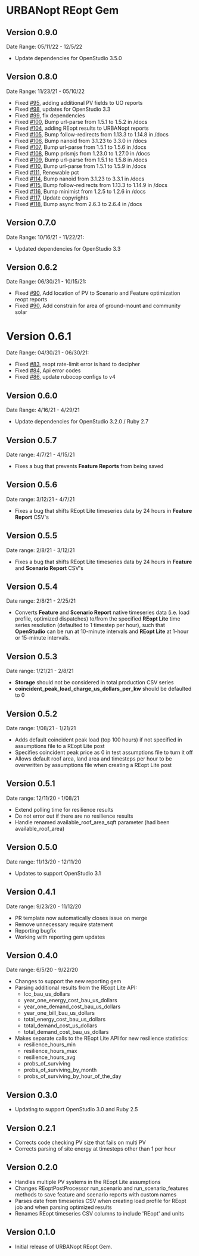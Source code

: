 # URBANopt REopt Gem

## Version 0.9.0

Date Range: 05/11/22 - 12/5/22

- Update dependencies for OpenStudio 3.5.0

## Version 0.8.0

Date Range: 11/23/21 - 05/10/22

- Fixed [#95]( https://github.com/urbanopt/urbanopt-reopt-gem/pull/95 ), adding additional PV fields to UO reports
- Fixed [#98]( https://github.com/urbanopt/urbanopt-reopt-gem/pull/98 ), updates for OpenStudio 3.3
- Fixed [#99]( https://github.com/urbanopt/urbanopt-reopt-gem/pull/99 ), fix dependencies
- Fixed [#100]( https://github.com/urbanopt/urbanopt-reopt-gem/pull/100 ), Bump url-parse from 1.5.1 to 1.5.2 in /docs
- Fixed [#104]( https://github.com/urbanopt/urbanopt-reopt-gem/pull/104 ), adding REopt results to URBANopt reports
- Fixed [#105]( https://github.com/urbanopt/urbanopt-reopt-gem/pull/105 ), Bump follow-redirects from 1.13.3 to 1.14.8 in /docs
- Fixed [#106]( https://github.com/urbanopt/urbanopt-reopt-gem/pull/106 ), Bump nanoid from 3.1.23 to 3.3.0 in /docs
- Fixed [#107]( https://github.com/urbanopt/urbanopt-reopt-gem/pull/107 ), Bump url-parse from 1.5.1 to 1.5.6 in /docs
- Fixed [#108]( https://github.com/urbanopt/urbanopt-reopt-gem/pull/108 ), Bump prismjs from 1.23.0 to 1.27.0 in /docs
- Fixed [#109]( https://github.com/urbanopt/urbanopt-reopt-gem/pull/109 ), Bump url-parse from 1.5.1 to 1.5.8 in /docs
- Fixed [#110]( https://github.com/urbanopt/urbanopt-reopt-gem/pull/110 ), Bump url-parse from 1.5.1 to 1.5.9 in /docs
- Fixed [#111]( https://github.com/urbanopt/urbanopt-reopt-gem/pull/111 ), Renewable pct
- Fixed [#114]( https://github.com/urbanopt/urbanopt-reopt-gem/pull/114 ), Bump nanoid from 3.1.23 to 3.3.1 in /docs
- Fixed [#115]( https://github.com/urbanopt/urbanopt-reopt-gem/pull/115 ), Bump follow-redirects from 1.13.3 to 1.14.9 in /docs
- Fixed [#116]( https://github.com/urbanopt/urbanopt-reopt-gem/pull/116 ), Bump minimist from 1.2.5 to 1.2.6 in /docs
- Fixed [#117]( https://github.com/urbanopt/urbanopt-reopt-gem/pull/117 ), Update copyrights
- Fixed [#118]( https://github.com/urbanopt/urbanopt-reopt-gem/pull/118 ), Bump async from 2.6.3 to 2.6.4 in /docs

## Version 0.7.0

Date Range: 10/16/21 - 11/22/21:

* Updated dependencies for OpenStudio 3.3

## Version 0.6.2

Date Range: 06/30/21 - 10/15/21:

* Fixed [#90]( https://github.com/urbanopt/urbanopt-reopt-gem/issues/90 ), Add location of PV to Scenario and Feature optimization reopt reports
* Fixed [#90]( https://github.com/urbanopt/urbanopt-reopt-gem/issues/91 ), Add constrain for area of ground-mount and community solar


# Version 0.6.1

Date Range: 04/30/21 - 06/30/21:
* Fixed [#83]( https://github.com/urbanopt/urbanopt-reopt-gem/issues/83 ), reopt rate-limit error is hard to decipher
* Fixed [#84]( https://github.com/urbanopt/urbanopt-reopt-gem/pull/84 ), Api error codes
* Fixed [#86]( https://github.com/urbanopt/urbanopt-reopt-gem/pull/86 ), update rubocop configs to v4

## Version 0.6.0
Date Range: 4/16/21 - 4/29/21

* Update dependencies for OpenStudio 3.2.0 / Ruby 2.7

## Version 0.5.7

Date range: 4/7/21 - 4/15/21
* Fixes a bug that prevents **Feature Reports** from being saved


## Version 0.5.6

Date range: 3/12/21 - 4/7/21
* Fixes a bug that shifts REopt Lite timeseries data by 24 hours in **Feature Report** CSV's


## Version 0.5.5

Date range: 2/8/21 - 3/12/21
* Fixes a bug that shifts REopt Lite timeseries data by 24 hours in **Feature** and **Scenario Report** CSV's


## Version 0.5.4

Date range: 2/8/21 - 2/25/21
* Converts **Feature** and **Scenario Report** native timeseries data (i.e. load profile, optimized dispatches) to/from the specified **REopt Lite** time series resolution (defaulted to 1 timestep per hour), such that **OpenStudio** can be run at 10-minute intervals and **REopt Lite** at 1-hour or 15-minute intervals.


## Version 0.5.3

Date range: 1/21/21 - 2/8/21
* **Storage** should not be considered in total production CSV series
* **coincident_peak_load_charge_us_dollars_per_kw** should be defaulted to 0

## Version 0.5.2

Date range: 1/08/21 - 1/21/21
* Adds default coincident peak load (top 100 hours) if not specified in assumptions file to a REopt Lite post
* Specifies coincident peak price as 0 in test assumptions file to turn it off
* Allows default roof area, land area and timesteps per hour to be overwritten by assumptions file when creating a REopt Lite post


## Version 0.5.1

Date range: 12/11/20 - 1/08/21

* Extend polling time for resilience results
* Do not error out if there are no resilience results
* Handle renamed available_roof_area_sqft parameter (had been available_roof_area)


## Version 0.5.0

Date range: 11/13/20 - 12/11/20

* Updates to support OpenStudio 3.1  

 
## Version 0.4.1

Date range: 9/23/20 - 11/12/20

* PR template now automatically closes issue on merge
* Remove unnecessary require statement
* Reporting bugfix
* Working with reporting gem updates


## Version 0.4.0

Date range: 6/5/20 - 9/22/20

* Changes to support the new reporting gem
* Parsing additional results from the REopt Lite API: 
  - lcc_bau_us_dollars
  - year_one_energy_cost_bau_us_dollars
  - year_one_demand_cost_bau_us_dollars
  - year_one_bill_bau_us_dollars
  - total_energy_cost_bau_us_dollars
  - total_demand_cost_us_dollars
  - total_demand_cost_bau_us_dollars
* Makes separate calls to the REopt Lite API for new resilience statistics:
  - resilience_hours_min
  - resilience_hours_max
  - resilience_hours_avg
  - probs_of_surviving
  - probs_of_surviving_by_month
  - probs_of_surviving_by_hour_of_the_day


## Version 0.3.0

* Updating to support OpenStudio 3.0 and Ruby 2.5

## Version 0.2.1 
* Corrects code checking PV size that fails on multi PV
* Corrects parsing of site energy at timesteps other than 1 per hour


## Version 0.2.0 

* Handles multiple PV systems in the REopt Lite assumptions
* Changes REoptPostProcessor run_scenario and run_scenario_features methods to save feature and scenario reports with custom names
* Parses date from timeseries CSV when creating load profile for REopt job and when parsing optimized results
* Renames REopt timeseries CSV columns to include 'REopt' and units


## Version 0.1.0 

* Initial release of URBANopt REopt Gem. 
